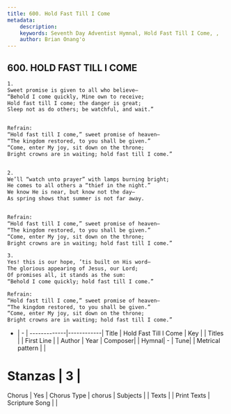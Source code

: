 ```yaml
---
title: 600. Hold Fast Till I Come
metadata:
    description: 
    keywords: Seventh Day Adventist Hymnal, Hold Fast Till I Come, , 
    author: Brian Onang'o
---
```



## 600. HOLD FAST TILL I COME

```txt
1.
Sweet promise is given to all who believe–
“Behold I come quickly, Mine own to receive;
Hold fast till I come; the danger is great;
Sleep not as do others; be watchful, and wait.”


Refrain:
“Hold fast till I come,” sweet promise of heaven–
“The kingdom restored, to you shall be given.”
“Come, enter My joy, sit down on the throne;
Bright crowns are in waiting; hold fast till I come.”


2.
We’ll “watch unto prayer” with lamps burning bright;
He comes to all others a “thief in the night.”
We know He is near, but know not the day–
As spring shows that summer is not far away.


Refrain:
“Hold fast till I come,” sweet promise of heaven–
“The kingdom restored, to you shall be given.”
“Come, enter My joy, sit down on the throne;
Bright crowns are in waiting; hold fast till I come.”

3.
Yes! this is our hope, ’tis built on His word–
The glorious appearing of Jesus, our Lord;
Of promises all, it stands as the sum:
“Behold I come quickly; hold fast till I come.”

Refrain:
“Hold fast till I come,” sweet promise of heaven–
“The kingdom restored, to you shall be given.”
“Come, enter My joy, sit down on the throne;
Bright crowns are in waiting; hold fast till I come.”

```

- |   -  |
-------------|------------|
Title | Hold Fast Till I Come |
Key |  |
Titles |  |
First Line |  |
Author | 
Year | 
Composer|  |
Hymnal|  - |
Tune|  |
Metrical pattern | |
# Stanzas | 3 |
Chorus | Yes |
Chorus Type | chorus |
Subjects |  |
Texts |  |
Print Texts | 
Scripture Song |  |
  
